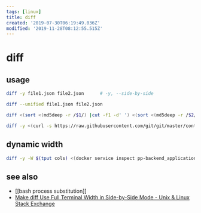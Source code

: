 ```yaml
---
tags: [linux]
title: diff
created: '2019-07-30T06:19:49.036Z'
modified: '2019-11-28T08:12:55.515Z'
---
```


# diff

## usage
```sh
diff -y file1.json file2.json      # -y, --side-by-side

diff --unified file1.json file2.json

diff <(sort <(md5deep -r /$1/) |cut -f1 -d' ') <(sort <(md5deep -r /$2/) |cut -f1 -d' ')

diff -y <(curl -s https://raw.githubusercontent.com/git/git/master/contrib/completion/git-completion.bash) <(cat `brew --prefix`/etc/bash_completion.d/git-completion.bash)
```

## dynamic width
```sh
diff -y -W $(tput cols) <(docker service inspect pp-backend_application) <(docker service inspect presseportal-backend_application)
```

## see also
- [[bash process substitution]]
- [Make diff Use Full Terminal Width in Side-by-Side Mode - Unix & Linux Stack Exchange](https://unix.stackexchange.com/a/9303)
